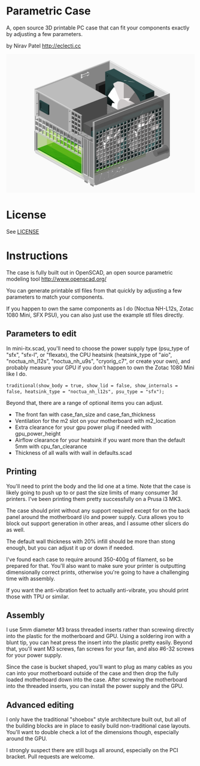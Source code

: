 # Parametric Case
A, open source 3D printable PC case that can fit your components exactly by adjusting a few parameters.

by Nirav Patel http://eclecti.cc

![Example Case](mini-itx.png)

# License
See [LICENSE](/LICENSE)

# Instructions
The case is fully built out in OpenSCAD, an open source parametric modeling tool http://www.openscad.org/

You can generate printable stl files from that quickly by adjusting a few parameters to match your components.

If you happen to own the same components as I do (Noctua NH-L12s, Zotac 1080 Mini, SFX PSU), you can also just
use the example stl files directly.

## Parameters to edit
In mini-itx.scad, you'll need to choose the power supply type (psu_type of "sfx", "sfx-l", or "flexatx), the CPU heatsink
(heatsink_type of "aio", "noctua_nh_l12s", "noctua_nh_u9s", "cryorig_c7", or create your own), and probably measure
your GPU if you don't happen to own the Zotac 1080 Mini like I do.

    traditional(show_body = true, show_lid = false, show_internals = false, heatsink_type = "noctua_nh_l12s", psu_type = "sfx");

Beyond that, there are a range of optional items you can adjust.
 * The front fan with case_fan_size and case_fan_thickness
 * Ventilation for the m2 slot on your motherboard with m2_location
 * Extra clearance for your gpu power plug if needed with gpu_power_height
 * Airflow clearance for your heatsink if you want more than the default 5mm with cpu_fan_clearance
 * Thickness of all walls with wall in defaults.scad
 
## Printing
You'll need to print the body and the lid one at a time.  Note that the case is likely going to push up to or past
the size limits of many consumer 3d printers.  I've been printing them pretty successfully on a Prusa i3 MK3.

The case should print without any support required except for on the back panel around the motherboard i/o and power supply.
Cura allows you to block out support generation in other areas, and I assume other slicers do as well.

The default wall thickness with 20% infill should be more than stong enough, but you can adjust it up or down if needed.

I've found each case to require around 350-400g of filament, so be prepared for that.  You'll also want to make sure your
printer is outputting dimensionally correct prints, otherwise you're going to have a challenging time with assembly.

If you want the anti-vibration feet to actually anti-vibrate, you should print those with TPU or similar.

## Assembly
I use 5mm diameter M3 brass threaded inserts rather than screwing directly into the plastic for the motherboard and GPU.
Using a soldering iron with a blunt tip, you can heat press the insert into the plastic pretty easily.  Beyond that, you'll
want M3 screws, fan screws for your fan, and also #6-32 screws for your power supply.

Since the case is bucket shaped, you'll want to plug as many cables as you can into your motherboard outside
of the case and then drop the fully loaded motherboard down into the case.  After screwing the motherboard into the
threaded inserts, you can install the power supply and the GPU.

## Advanced editing
I only have the traditional "shoebox" style architecture built out, but all of the building blocks are in place to easily
build non-traditional case layouts.  You'll want to double check a lot of the dimensions though, especially around the GPU.

I strongly suspect there are still bugs all around, especially on the PCI bracket.  Pull requests are welcome.
